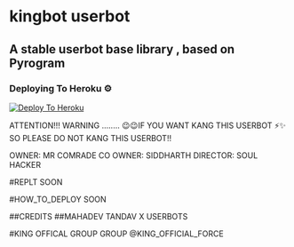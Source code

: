 # kingbot userbot
## A stable userbot base library , based on Pyrogram


### Deploying To Heroku ⚙
[![Deploy To Heroku](https://www.herokucdn.com/deploy/button.svg)](https://heroku.com/deploy?template=https://github.com/TEAM-TANDAV-X/KING-USERBOTS)

ATTENTION!!!
              WARNING
              ........
😉😉IF YOU WANT KANG THIS USERBOT ⚡✨
SO PLEASE DO NOT KANG THIS USERBOT!!


OWNER: MR COMRADE
CO OWNER: SIDDHARTH
      DIRECTOR: SOUL HACKER



#REPLT
   SOON

#HOW_TO_DEPLOY
      SOON

##CREDITS
       ##MAHADEV TANDAV X USERBOTS

#KING OFFICAL GROUP GROUP
       @KING_OFFICIAL_FORCE



